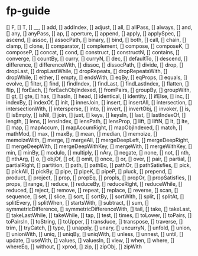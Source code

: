 # fp-guide
[] F,
[] T,
[] __,
[] add,
[] addIndex,
[] adjust,
[] all,
[] allPass,
[] always,
[] and,
[] any,
[] anyPass,
[] ap,
[] aperture,
[] append,
[] apply,
[] applySpec,
[] ascend,
[] assoc,
[] assocPath,
[] binary,
[] bind,
[] both,
[] call,
[] chain,
[] clamp,
[] clone,
[] comparator,
[] complement,
[] compose,
[] composeK,
[] composeP,
[] concat,
[] cond,
[] construct,
[] constructN,
[] contains,
[] converge,
[] countBy,
[] curry,
[] curryN,
[] dec,
[] defaultTo,
[] descend,
[] difference,
[] differenceWith,
[] dissoc,
[] dissocPath,
[] divide,
[] drop,
[] dropLast,
[] dropLastWhile,
[] dropRepeats,
[] dropRepeatsWith,
[] dropWhile,
[] either,
[] empty,
[] endsWith,
[] eqBy,
[] eqProps,
[] equals,
[] evolve,
[] filter,
[] find,
[] findIndex,
[] findLast,
[] findLastIndex,
[] flatten,
[] flip,
[] forEach,
[] forEachObjIndexed,
[] fromPairs,
[] groupBy,
[] groupWith,
[] gt,
[] gte,
[] has,
[] hasIn,
[] head,
[] identical,
[] identity,
[] ifElse,
[] inc,
[] indexBy,
[] indexOf,
[] init,
[] innerJoin,
[] insert,
[] insertAll,
[] intersection,
[] intersectionWith,
[] intersperse,
[] into,
[] invert,
[] invertObj,
[] invoker,
[] is,
[] isEmpty,
[] isNil,
[] join,
[] juxt,
[] keys,
[] keysIn,
[] last,
[] lastIndexOf,
[] length,
[] lens,
[] lensIndex,
[] lensPath,
[] lensProp,
[] lift,
[] liftN,
[] lt,
[] lte,
[] map,
[] mapAccum,
[] mapAccumRight,
[] mapObjIndexed,
[] match,
[] mathMod,
[] max,
[] maxBy,
[] mean,
[] median,
[] memoize,
[] memoizeWith,
[] merge,
[] mergeAll,
[] mergeDeepLeft,
[] mergeDeepRight,
[] mergeDeepWith,
[] mergeDeepWithKey,
[] mergeWith,
[] mergeWithKey,
[] min,
[] minBy,
[] modulo,
[] multiply,
[] nAry,
[] negate,
[] none,
[] not,
[] nth,
[] nthArg,
[] o,
[] objOf,
[] of,
[] omit,
[] once,
[] or,
[] over,
[] pair,
[] partial,
[] partialRight,
[] partition,
[] path,
[] pathEq,
[] pathOr,
[] pathSatisfies,
[] pick,
[] pickAll,
[] pickBy,
[] pipe,
[] pipeK,
[] pipeP,
[] pluck,
[] prepend,
[] product,
[] project,
[] prop,
[] propEq,
[] propIs,
[] propOr,
[] propSatisfies,
[] props,
[] range,
[] reduce,
[] reduceBy,
[] reduceRight,
[] reduceWhile,
[] reduced,
[] reject,
[] remove,
[] repeat,
[] replace,
[] reverse,
[] scan,
[] sequence,
[] set,
[] slice,
[] sort,
[] sortBy,
[] sortWith,
[] split,
[] splitAt,
[] splitEvery,
[] splitWhen,
[] startsWith,
[] subtract,
[] sum,
[] symmetricDifference,
[] symmetricDifferenceWith,
[] tail,
[] take,
[] takeLast,
[] takeLastWhile,
[] takeWhile,
[] tap,
[] test,
[] times,
[] toLower,
[] toPairs,
[] toPairsIn,
[] toString,
[] toUpper,
[] transduce,
[] transpose,
[] traverse,
[] trim,
[] tryCatch,
[] type,
[] unapply,
[] unary,
[] uncurryN,
[] unfold,
[] union,
[] unionWith,
[] uniq,
[] uniqBy,
[] uniqWith,
[] unless,
[] unnest,
[] until,
[] update,
[] useWith,
[] values,
[] valuesIn,
[] view,
[] when,
[] where,
[] whereEq,
[] without,
[] xprod,
[] zip,
[] zipObj,
[] zipWith
